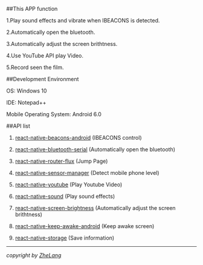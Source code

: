 ##This APP function

 1.Play sound effects and vibrate when IBEACONS is detected.
 
 2.Automatically open the bluetooth.
 
 3.Automatically adjust the screen brithtness.
 
 4.Use YouTube API play Video.
 
 5.Record seen the film.
 
##Development Environment

 OS: Windows 10
 
 IDE: Notepad++
 
 Mobile Operating System: Android 6.0
 
##API list
1. [react-native-beacons-android](https://github.com/mmazzarolo/react-native-beacons-android) (IBEACONS control)
 
2. [react-native-bluetooth-serial](https://github.com/rusel1989/react-native-bluetooth-serial) (Automatically open the bluetooth)
 
3. [react-native-router-flux](https://github.com/aksonov/react-native-router-flux) (Jump Page)
 
4. [react-native-sensor-manager](https://github.com/kprimice/react-native-sensor-manager) (Detect mobile phone level)
 
5. [react-native-youtube](https://github.com/inProgress-team/react-native-youtube) (Play Youtube Video)
 
6. [react-native-sound](https://github.com/zmxv/react-native-sound) (Play sound effects)
 
7. [react-native-screen-brightness](https://github.com/robinpowered/react-native-screen-brightness) (Automatically adjust the screen brithtness)
 
8. [react-native-keep-awake-android](https://github.com/corbt/react-native-keep-awake) (Keep awake screen)
 
9. [react-native-storage](https://github.com/sunnylqm/react-native-storage) (Save information)

---
 
*copyright by [ZheLang](https://github.com/zhelang)*
